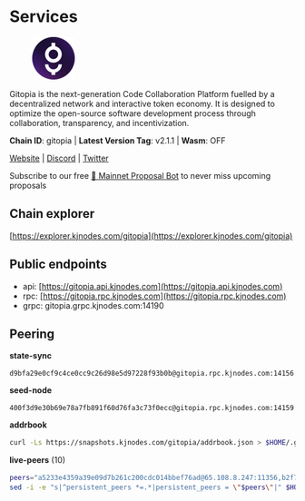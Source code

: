# Services

<figure><img src="https://raw.githubusercontent.com/kj89/cosmos-images/main/logos/gitopia.png" alt=""><figcaption></figcaption></figure>

Gitopia is the next-generation Code Collaboration Platform fuelled by  a decentralized network and interactive token economy. It is designed  to optimize the open-source software development process through  collaboration, transparency, and incentivization.

**Chain ID**: gitopia | **Latest Version Tag**: v2.1.1 | **Wasm**: OFF

[Website](https://gitopia.com/) | [Discord](https://discord.gg/hFTXCGNYDZ) | [Twitter](https://twitter.com/gitopiaDAO)



Subscribe to our free [🤖 Mainnet Proposal Bot](https://t.me/kjnodes_proposal_bot) to never miss upcoming proposals


## Chain explorer
[https://explorer.kjnodes.com/gitopia](https://explorer.kjnodes.com/gitopia)

## Public endpoints

* api: [https://gitopia.api.kjnodes.com](https://gitopia.api.kjnodes.com)
* rpc: [https://gitopia.rpc.kjnodes.com](https://gitopia.rpc.kjnodes.com)
* grpc: gitopia.grpc.kjnodes.com:14190

## Peering

**state-sync**

```text
d9bfa29e0cf9c4ce0cc9c26d98e5d97228f93b0b@gitopia.rpc.kjnodes.com:14156
```

**seed-node**

```text
400f3d9e30b69e78a7fb891f60d76fa3c73f0ecc@gitopia.rpc.kjnodes.com:14159
```

**addrbook**
```bash
curl -Ls https://snapshots.kjnodes.com/gitopia/addrbook.json > $HOME/.gitopia/config/addrbook.json
```

**live-peers** (10)
```bash
peers="a5233e4359a39e09d7b261c200cdc014bbef76ad@65.108.8.247:11356,b2f764694d52e09793d68259d584ece0c194b6fe@65.108.229.93:26656,0e9f303834a5d1f3be0babd5466725b3609ebc82@65.21.141.246:28656,5e8a5481a314430e24de0919e18ffae394c269f6@51.159.221.31:26656,de34c6491557c59bc5d73631fb73bf05cd726e3e@142.132.202.50:37656,f6bb45c38d0a9abc926b5baa8f27473f2cd37d30@141.95.157.139:11356,d9bfa29e0cf9c4ce0cc9c26d98e5d97228f93b0b@65.109.88.38:14156,082e95b5d5351e68dcfb24dff802f9064cfd5a4c@65.109.92.241:51056,4cf66531681c92f15c95c25bd1bff524f9dca35e@65.109.154.181:26656,b89682dfddec974d867ea13817e90a444c21460c@138.201.127.91:26691"
sed -i -e "s|^persistent_peers *=.*|persistent_peers = \"$peers\"|" $HOME/.gitopia/config/config.toml
```
